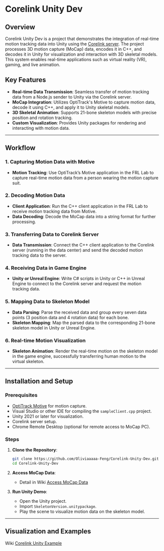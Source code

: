 # Corelink Unity Dev

## Overview
Corelink Unity Dev is a project that demonstrates the integration of real-time motion tracking data into Unity using the [Corelink server](https://corelink.hsrn.nyu.edu/). The project processes 3D motion capture (MoCap) data, encodes it in C++, and decodes it in Unity for visualization and interaction with 3D skeletal models. This system enables real-time applications such as virtual reality (VR), gaming, and live animation.

## Key Features
- **Real-time Data Transmission**: Seamless transfer of motion tracking data from a Node.js sender to Unity via the Corelink server.
- **MoCap Integration**: Utilizes OptiTrack's Motive to capture motion data, decode it using C++, and apply it to Unity skeletal models.
- **3D Skeletal Animation**: Supports 21-bone skeleton models with precise position and rotation tracking.
- **Custom Visualization**: Provides Unity packages for rendering and interacting with motion data.

---

## Workflow

### 1. Capturing Motion Data with Motive
- **Motion Tracking**: Use OptiTrack’s Motive application in the FRL Lab to capture real-time motion data from a person wearing the motion capture suit.

### 2. Decoding Motion Data
- **Client Application**: Run the C++ client application in the FRL Lab to receive motion tracking data from Motive.
- **Data Decoding**: Decode the MoCap data into a string format for further processing.

### 3. Transferring Data to Corelink Server
- **Data Transmission**: Connect the C++ client application to the Corelink server (running in the data center) and send the decoded motion tracking data to the server.

### 4. Receiving Data in Game Engine
- **Unity or Unreal Engine**: Write C# scripts in Unity or C++ in Unreal Engine to connect to the Corelink server and request the motion tracking data.

### 5. Mapping Data to Skeleton Model
- **Data Parsing**: Parse the received data and group every seven data points (3 position data and 4 rotation data) for each bone.
- **Skeleton Mapping**: Map the parsed data to the corresponding 21-bone skeleton model in Unity or Unreal Engine.

### 6. Real-time Motion Visualization
- **Skeleton Animation**: Render the real-time motion on the skeleton model in the game engine, successfully transferring human motion to the virtual skeleton.
---

## Installation and Setup

### Prerequisites
- [OptiTrack Motive](https://optitrack.com/products/motive/) for motion capture.
- Visual Studio or other IDE for compiling the `sampleClient.cpp` project.
- Unity 2021 or later for visualization.
- Corelink server setup.
- Chrome Remote Desktop (optional for remote access to MoCap PC).

### Steps
1. **Clone the Repository**:
   ```bash
   git clone https://github.com/Oliviaaaaa-Feng/Corelink-Unity-Dev.git
   cd Corelink-Unity-Dev
   ```

2. **Access MoCap Data**:
   - Detail in Wiki [Access MoCap Data](https://github.com/Oliviaaaaa-Feng/Corelink-Unity-Dev/wiki/Access-MoCap-Data)

3. **Run Unity Demo**:
   - Open the Unity project.
   - Import `SkeletonVersion.unitypackage`.
   - Play the scene to visualize motion data on the skeleton model.

---

## Visualization and Examples
Wiki [Corelink Unity Example](https://github.com/Oliviaaaaa-Feng/Corelink-Unity-Dev/wiki/Corelink-Unity-Example)
